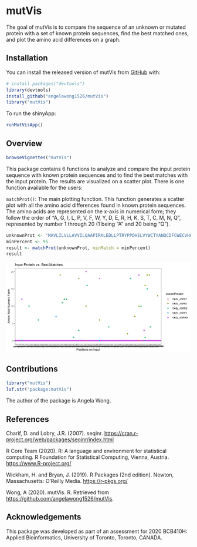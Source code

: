 
<!-- README.md is generated from README.Rmd. Please edit that file -->

# mutVis

<!-- badges: start -->

<!-- badges: end -->

The goal of mutVis is to compare the sequence of an unknown or mutated
protein with a set of known protein sequences, find the best matched
ones, and plot the amino acid differences on a graph.

## Installation

You can install the released version of mutVis from
[GitHub](https://github.com) with:

``` r
# install.packages("devtools")
library(devtools)
install_github("angelawong1526/mutVis")
library("mutVis")
```

To run the shinyApp:

``` r
runMutVisApp()
```

## Overview

``` r
browseVignettes("mutVis")
```

This package contains 6 functions to analyze and compare the input
protein sequence with known protein sequences and to find the best
matches with the input protein. The results are visualized on a scatter
plot. There is one function available for the users:

`matchProt()`: The main plotting function. This function generates a
scatter plot with all the amino acid differences found in known protein
sequences. The amino acids are represented on the x-axis in numerical
form; they follow the order of “A, G, I, L, P, V, F, W, Y, D, E, R, H,
K, S, T, C, M, N, Q”, represented by number 1 through 20 (1 being “A”
and 20 being “Q”).

``` r
unknownProt <- "MAVLILVLLAVVILQAAPIRKLEDLLPTRYPPDHELVYWCTYANQCDFCWECVHGICRNRIQADWPVIHQNDWIINCTVSRWNGICSYYEGPRNHTDHQMDCANPTSHTYPHREYMKIYERDDL"
minPercent <- 95
result <- matchProt(unknownProt, minMatch = minPercent)
result
```

![](./man/Rplot.png)

## Contributions

``` r
library("mutVis")
lsf.str("package:mutVis")
```

The author of the package is Angela Wong.

## References

Charif, D. and Lobry, J.R. (2007). seqinr.
<https://cran.r-project.org/web/packages/seqinr/index.html>

R Core Team (2020). R: A language and environment for statistical
computing. R Foundation for Statistical Computing, Vienna, Austria.
<https://www.R-project.org/>

Wickham, H. and Bryan, J. (2019). R Packages (2nd edition). Newton,
Massachusetts: O’Reilly Media. <https://r-pkgs.org/>

Wong, A (2020). mutVis. R. Retrieved from
<https://github.com/angelawong1526/mutVis>.

## Acknowledgements

This package was developed as part of an assessment for 2020 BCB410H:
Applied Bioinformatics, University of Toronto, Toronto, CANADA.
